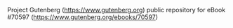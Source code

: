 Project Gutenberg (https://www.gutenberg.org) public repository for
eBook #70597 (https://www.gutenberg.org/ebooks/70597)
